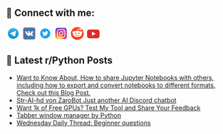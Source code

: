 ## 🔎 Connect with me:
[<img src="https://github.com/bullbesh/bullbesh/blob/main/images/Telegram.png" width="32" height="32" />](https://t.me/bullbesh)
[<img src="https://github.com/bullbesh/bullbesh/blob/main/images/VK.png" width="32" height="32" />](https://vk.com/bullbesh)
[<img src="https://github.com/bullbesh/bullbesh/blob/main/images/Twitter.png" width="32" height="32" />](https://twitter.com/bullbesh1)
[<img src="https://github.com/bullbesh/bullbesh/blob/main/images/Instagram.png" width="32" height="32" />](https://www.instagram.com/bullbesh)
[<img src="https://github.com/bullbesh/bullbesh/blob/main/images/Reddit.png" width="32" height="32" />](https://www.reddit.com/user/bullbesh)
[<img src="https://github.com/bullbesh/bullbesh/blob/main/images/YouTube.png" width="32" height="32" />](https://www.youtube.com/channel/UCtfjRs6uzgq5mfm8S06WTcg)

## 📕 Latest r/Python Posts
<!-- BLOG-POST-LIST:START -->
- [Want to Know About, How to share Jupyter Notebooks with others, including how to export and convert notebooks to different formats, Check out this Blog Post.](https://www.reddit.com/r/Python/comments/16hd6m6/want_to_know_about_how_to_share_jupyter_notebooks/)
- [Str-AI-hd von ZaroBot Just another AI Discord chatbot](https://www.reddit.com/r/Python/comments/16hcmqw/straihd_von_zarobot_just_another_ai_discord/)
- [Want 1k of Free GPUs? Test My Tool and Share Your Feedback](https://www.reddit.com/r/Python/comments/16hbsw5/want_1k_of_free_gpus_test_my_tool_and_share_your/)
- [Tabber window manager by Python](https://www.reddit.com/r/Python/comments/16h9wey/tabber_window_manager_by_python/)
- [Wednesday Daily Thread: Beginner questions](https://www.reddit.com/r/Python/comments/16h7ivw/wednesday_daily_thread_beginner_questions/)
<!-- BLOG-POST-LIST:END -->

